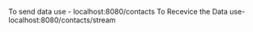 To send data use - localhost:8080/contacts
To Recevice the Data use- localhost:8080/contacts/stream

